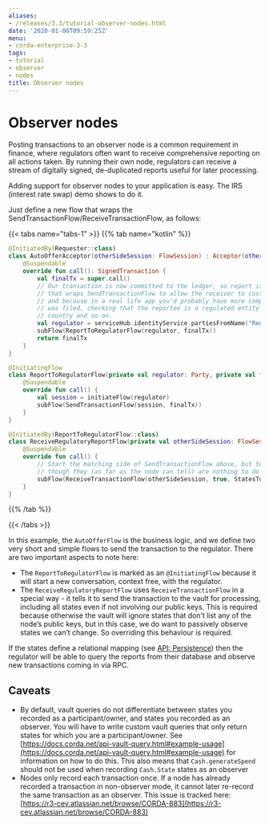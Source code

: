 ```yaml
---
aliases:
- /releases/3.3/tutorial-observer-nodes.html
date: '2020-01-08T09:59:25Z'
menu:
- corda-enterprise-3-3
tags:
- tutorial
- observer
- nodes
title: Observer nodes
---
```





# Observer nodes

Posting transactions to an observer node is a common requirement in finance, where regulators often want
to receive comprehensive reporting on all actions taken. By running their own node, regulators can receive a stream
of digitally signed, de-duplicated reports useful for later processing.

Adding support for observer nodes to your application is easy. The IRS (interest rate swap) demo shows to do it.

Just define a new flow that wraps the SendTransactionFlow/ReceiveTransactionFlow, as follows:

{{< tabs name="tabs-1" >}}
{{% tab name="kotlin" %}}
```kotlin
@InitiatedBy(Requester::class)
class AutoOfferAcceptor(otherSideSession: FlowSession) : Acceptor(otherSideSession) {
    @Suspendable
    override fun call(): SignedTransaction {
        val finalTx = super.call()
        // Our transaction is now committed to the ledger, so report it to our regulator. We use a custom flow
        // that wraps SendTransactionFlow to allow the receiver to customise how ReceiveTransactionFlow is run,
        // and because in a real life app you'd probably have more complex logic here e.g. describing why the report
        // was filed, checking that the reportee is a regulated entity and not some random node from the wrong
        // country and so on.
        val regulator = serviceHub.identityService.partiesFromName("Regulator", true).single()
        subFlow(ReportToRegulatorFlow(regulator, finalTx))
        return finalTx
    }
}

@InitiatingFlow
class ReportToRegulatorFlow(private val regulator: Party, private val finalTx: SignedTransaction) : FlowLogic<Unit>() {
    @Suspendable
    override fun call() {
        val session = initiateFlow(regulator)
        subFlow(SendTransactionFlow(session, finalTx))
    }
}

@InitiatedBy(ReportToRegulatorFlow::class)
class ReceiveRegulatoryReportFlow(private val otherSideSession: FlowSession) : FlowLogic<Unit>() {
    @Suspendable
    override fun call() {
        // Start the matching side of SendTransactionFlow above, but tell it to record all visible states even
        // though they (as far as the node can tell) are nothing to do with us.
        subFlow(ReceiveTransactionFlow(otherSideSession, true, StatesToRecord.ALL_VISIBLE))
    }
}
```
{{% /tab %}}

{{< /tabs >}}

In this example, the `AutoOfferFlow` is the business logic, and we define two very short and simple flows to send
the transaction to the regulator. There are two important aspects to note here:


* The `ReportToRegulatorFlow` is marked as an `@InitiatingFlow` because it will start a new conversation, context
free, with the regulator.
* The `ReceiveRegulatoryReportFlow` uses `ReceiveTransactionFlow` in a special way - it tells it to send the
transaction to the vault for processing, including all states even if not involving our public keys. This is required
because otherwise the vault will ignore states that don’t list any of the node’s public keys, but in this case,
we do want to passively observe states we can’t change. So overriding this behaviour is required.

If the states define a relational mapping (see [API: Persistence](api-persistence.md)) then the regulator will be able to query the
reports from their database and observe new transactions coming in via RPC.


## Caveats


* By default, vault queries do not differentiate between states you recorded as a participant/owner, and states you
recorded as an observer. You will have to write custom vault queries that only return states for which you are a
participant/owner. See [https://docs.corda.net/api-vault-query.html#example-usage](https://docs.corda.net/api-vault-query.html#example-usage) for information on how to do this.
This also means that `Cash.generateSpend` should not be used when recording `Cash.State` states as an observer
* Nodes only record each transaction once. If a node has already recorded a transaction in non-observer mode, it cannot
later re-record the same transaction as an observer. This issue is tracked here:
[https://r3-cev.atlassian.net/browse/CORDA-883](https://r3-cev.atlassian.net/browse/CORDA-883)

